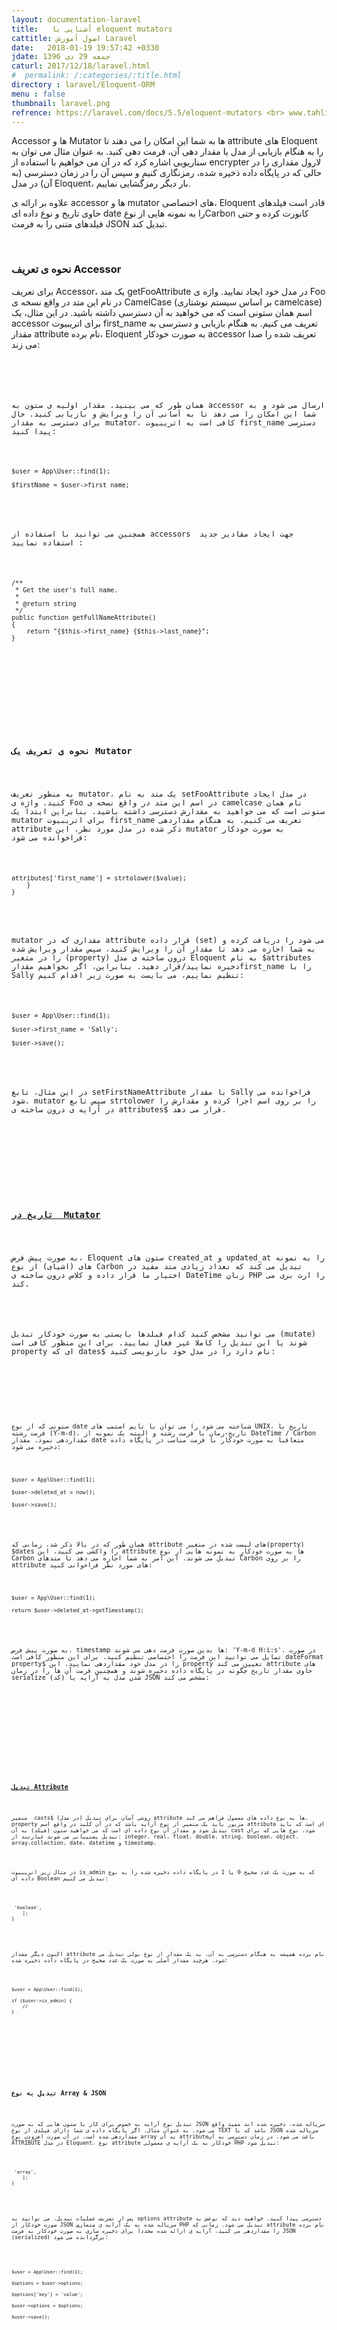 ```yaml
---
layout: documentation-laravel
title:   آشنایی با eloquent mutators
cattitle: اصول آموزش Laravel
date:   2018-01-19 19:57:42 +0330
jdate: جمعه 29 دی 1396
caturl: 2017/12/18/laravel.html
#  permalink: /:categories/:title.html
directory : laravel/Eloquent-ORM
menu : false
thumbnail: laravel.png
refrence: https://laravel.com/docs/5.5/eloquent-mutators <br> www.tahlildadeh.com/ArticleDetails/آموزش-Mutator-ها-و-Accessor-ها-در-Eloquent
---
```

<p>
Accessor ها و Mutator ها به شما این امکان را می دهند تا attribute های Eloquent را به هنگام بازیابی از مدل یا مقدار دهی آن، فرمت دهی کنید. به عنوان مثال می توان به سناریویی اشاره کرد که در آن می خواهیم با استفاده از encrypter لارول مقداری را در حالی که در پایگاه داده ذخیره شده، رمزنگاری کنیم و سپس آن را در زمان دسترسی (به آن) در مدل Eloquent، بار دیگر رمزگشایی نماییم.
</p>

<p>
علاوه بر ارائه ی accessor ها و mutator های اختصاصی، Eloquent قادر است فیلدهای حاوی تاریخ و نوع داده ای date را به نمونه هایی از نوعCarbon کانورت کرده و حتی فیلدهای متنی را به فرمت JSON تبدیل کند.
</p>

<p>
<a name="defining-an-accessor"></a>
</p>

<br>
<h3>نحوه ی تعریف Accessor</h3>
<p>
برای تعریف Accessor، یک متد getFooAttribute در مدل خود ایجاد نمایید. واژه ی Foo در نام این متد در واقع نسخه ی CamelCase (بر اساس سیستم نوشتاری camelcase) اسم همان ستونی است که می خواهید به آن دسترسی داشته باشید. در این مثال، یک accessor برای اتریبیوت first_name تعریف می کنیم. به هنگام بازیابی و دسترسی به مقدار attribute نام برده، Eloquent به صورت خودکار accessor تعریف شده را صدا می زند:
</p>

<pre><code class="language-php  line-numbers"><?php

namespace App;

use Illuminate\Database\Eloquent\Model;

class User extends Model
{
    /**
     * Get the user's first name.
     *
     * @param  string  $value
     * @return string
     */
    public function getFirstNameAttribute($value)
    {
        return ucfirst($value);
    }
}
</code></pre>

<p>
همان طور که می بینید، مقدار اولیه ی ستون به accessor ارسال می شود و به شما این امکان را می دهد تا به آسانی آن را ویرایش و بازیابی کنید. حال برای دسترسی به مقدار mutator، کافی است به اتریبیوت first_name دسترسی پیدا کنید:
</p>

<pre><code class="language-php  line-numbers">$user = App\User::find(1);

$firstName = $user->first_name;
</code></pre>

<p>
همچنین می توانید با استفاده از accessors  جهت ایجاد مقادیر جدید استفاده نمایید :
</p>

<pre><code class="language-php  line-numbers">/**
 * Get the user's full name.
 *
 * @return string
 */
public function getFullNameAttribute()
{
    return "{$this->first_name} {$this->last_name}";
}
</code></pre>

<p>
<a name="defining-a-mutator"></a>
</p>

<br>
<h3>نحوه ی تعریف یک Mutator</h3>
<p>
به منظور تعریف mutator، یک متد به نام setFooAttribute در مدل ایجاد کنید. واژه ی Foo در اسم این متد در واقع نسخه ی camelcase نام همان ستونی است که می خواهید به مقدارش دسترسی داشته باشید. بنابراین ابتدا یک mutator برای اتریبیوت first_name تعریف می کنیم. به هنگام مقداردهی attribute ذکر شده در مدل مورد نظر، این mutator به صورت خودکار فراخوانده می شود:
</p>

<pre><code class="language-php  line-numbers"><?php

namespace App;

use Illuminate\Database\Eloquent\Model;

class User extends Model
{
    /**
     * Set the user's first name.
     *
     * @param  string  $value
     * @return void
     */
    public function setFirstNameAttribute($value)
    {
        $this->attributes['first_name'] = strtolower($value);
    }
}
</code></pre>

<p>
mutator مقداری که در attribute قرار داده (set) می شود را دریافت کرده و به شما اجازه می دهد تا مقدار آن را ویرایش کنید، سپس مقدار ویرایش شده را در متغیر (property) درون ساخته ی مدل Eloquent به نام $attributes ذخیره نمایید/قرار دهید. بنابراین، اگر بخواهیم مقدارfirst_name را با Sally تنظیم نماییم، می بایست به صورت زیر اقدام کنیم:
</p>

<pre><code class="language-php  line-numbers">$user = App\User::find(1);

$user->first_name = 'Sally';

$user->save();
</code></pre>

<p>
در این مثال، تابع setFirstNameAttribute با مقدار Sally فراخوانده می شود. mutator سپس تابع strtolower را بر روی اسم اجرا کرده و مقدارش را در آرایه ی درون ساخته ی attributes$ قرار می دهد.
</p>
<p>
<a name="date-mutators"></a>
</p>

<br>
<h3><a href="#date-mutators">تاریخ در  Mutator</a></h3>
<p>
به صورت پیش فرض، Eloquent ستون های created_at و updated_at را به نمونه های (اشیای) از نوع Carbon تبدیل می کند که تعداد زیادی متد مفید در اختیار ما قرار داده و کلاس درون ساخته ی DateTime زبان PHP را ارث بری می کند.
</p>

<p>
می توانید مشخص کنید کدام فیلدها بایستی به صورت خودکار تبدیل (mutate) شوند یا این تبدیل را کاملا غیر فعال نمایید. برای این منظور کافی است property ای که dates$ نام دارد را در مدل خود بازنویسی کنید:
</p>

<pre><code class="language-php  line-numbers"><?php

namespace App;

use Illuminate\Database\Eloquent\Model;

class User extends Model
{
    /**
     * The attributes that should be mutated to dates.
     *
     * @var array
     */
    protected $dates = [
        'created_at',
        'updated_at',
        'deleted_at'
    ];
}
</code></pre>

<p>
ستونی که از نوع date شناخته می شود را می توان با تایم استمپ های UNIX، تاریخ با فرمت رشته (Y-m-d)، تاریخ-زمان با فرمت رشته و البته یک نمونه از DateTime / Carbon مقداردهی نمود. مقدار date متعاقبا به صورت خودکار با فرمت مناسب در پایگاه داده ذخیره می شود:
</p>

<pre><code class="language-php  line-numbers">$user = App\User::find(1);

$user->deleted_at = now();

$user->save();
</code></pre>

<p>
همان طور که در بالا ذکر شد، زمانی که attribute های لیست شده در متغیر(property) $dates را واکشی می کنید، این attribute ها به صورت خودکار به نمونه هایی از نوع Carbon تبدیل می شوند. این امر به شما اجازه می دهد تا متدهای Carbon را بر روی attribute های مورد نظر فراخوانی کنید:
</p>

<pre><code class="language-php  line-numbers">$user = App\User::find(1);

return $user->deleted_at->getTimestamp();
</code></pre>


<p>
به صورت پیش فرض، timestamp ها بدین صورت فرمت دهی می شوند: 'Y-m-d H:i:s'. در صورت تمایل می توانید این فرمت را اختصاصی تنظیم کنید. برای این منظور کافی است dateFormat property$ را در مدل خود مقداردهی نمایید. این property تعیین می کند attribute های حاوی مقدار تاریخ چگونه در پایگاه داده ذخیره شوند و همچنین فرمت آن ها را در زمان serialize (کد) شدن مدل به آرایه یا JSON مشخص می کند:
</p>

<pre><code class="language-php  line-numbers"><?php

namespace App;

use Illuminate\Database\Eloquent\Model;

class Flight extends Model
{
    /**
     * The storage format of the model's date columns.
     *
     * @var string
     */
    protected $dateFormat = 'U';
}
</code></pre>

<p>
<a name="attribute-casting"></a>
</p>

<br>
<h3><a href="#attribute-casting">تبدیل Attribute</a></h3>
<p>
متغیر  casts$ (در مدل) روشی آسان برای تبدیل attribute ها به نوع داده های معمول فراهم می کند. property مزبور باید یک متغیر از نوع آرایه باشد که در آن کلید در واقع اسم attribute ای است که باید تبدیل شود و مقدار آن نوع داده ای است که می خواهید ستون (فیلد) به آن cast شود. نوع هایی که برای تبدیل پشتیبانی می شوند عبارتند از: integer، real، float، double، string، boolean، object، array،collection، date، datetime و timestamp.
</p>
<p>
در مثال زیر اتریبیوت is_admin که به صورت یک عدد صحیح 0 یا 1 در پایگاه داده ذخیره شده را به نوع داده ای Boolean تبدیل می کنیم:
</p>

<pre><code class="language-php  line-numbers"><?php

namespace App;

use Illuminate\Database\Eloquent\Model;

class User extends Model
{
    /**
     * The attributes that should be cast to native types.
     *
     * @var array
     */
    protected $casts = [
        'is_admin' => 'boolean',
    ];
}
</code></pre>

<p>
اکنون دیگر مقدار attribute نام برده همیشه به هنگام دسترسی به آن، به یک مقدار از نوع بولی تبدیل می شود، هرچند مقدار اصلی به صورت یک عدد صحیح در پایگاه داده ذخیره شده:
</p>

<pre><code class="language-php  line-numbers">$user = App\User::find(1);

if ($user->is_admin) {
    //
}
</code></pre>

<p>
<a name="array-and-json-casting"></a>
</p>

<br>
<h3>تبدیل به نوع Array &amp; JSON </h3>
<p>
تبدیل نوع آرایه به خصوص برای کار با ستون هایی که به صورت JSON سریاله شده، ذخیره شده اند مفید واقع می شود. به عنوان مثال، اگر پایگاه داده ی شما دارای فیلدی از نوع TEXT باشد که با JSON سریاله شده مقداردهی شده است، در آن صورت افزودن نوع array به آن attributeباعث می شود، در زمان دسترسی به آن ATTRIBUTE در مدل Eloquent، نوع attribute خودکار به یک آرایه ی معمولی PHP تبدیل شود:
</p>

<pre><code class="language-php  line-numbers"><?php

namespace App;

use Illuminate\Database\Eloquent\Model;

class User extends Model
{
    /**
     * The attributes that should be cast to native types.
     *
     * @var array
     */
    protected $casts = [
        'options' => 'array',
    ];
}
</code></pre>

<p>
پس از تعریف عملیات تبدیل، می توانید به options attribute دسترسی پیدا کنید. خواهید دید که نوعش به صورت خودکار از JSON سریاله شده به یک آرایه ی متعارف PHP تبدیل می شود. زمانی که attribute نام برده را مقداردهی می کنید، آرایه ی ارائه شده مجددا برای ذخیره سازی به صورت خودکار به فرمت JSON (serialized) برگردانده می شود:
</p>

<pre><code class="language-php  line-numbers">
$user = App\User::find(1);

$options = $user->options;

$options['key'] = 'value';

$user->options = $options;

$user->save();
</code></pre>